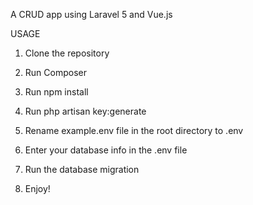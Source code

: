 
A CRUD app using Laravel 5 and Vue.js

USAGE

1. Clone the repository

2. Run Composer

3. Run npm install

4. Run php artisan key:generate

5. Rename example.env file in the root directory to .env

6. Enter your database info in the .env file

7. Run the database migration

8. Enjoy!

